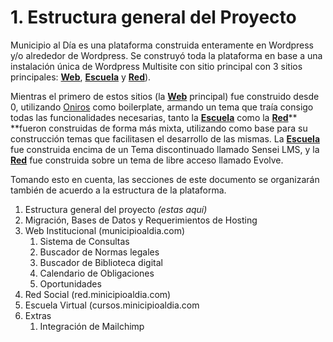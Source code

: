 # 1. Estructura general del Proyecto

Municipio al Día es una plataforma construida enteramente en Wordpress y/o alrededor de Wordpress. Se construyó toda la plataforma en base a una instalación única de Wordpress Multisite con sitio principal con 3 sitios principales: [**Web**](https://municipioaldia.com/), [**Escuela**](https://cursos.municipioaldia.com/) y [**Red**](https://red.municipioaldia.com/)\).

Mientras el primero de estos sitios \(la [**Web**](https://municipioaldia.com/) principal\) fue construido desde 0, utilizando [Oniros](https://github.com/AthelasPeru/oniros) como boilerplate, armando un tema que traía consigo todas las funcionalidades necesarias, tanto la [**Escuela**](https://cursos.municipioaldia.com/) como la [**Red**](https://red.municipioaldia.com/)** **fueron construidas de forma más mixta, utilizando como base para su construcción temas que facilitasen el desarrollo de las mismas. La [**Escuela**](https://cursos.municipioaldia.com/) fue construida encima de un Tema discontinuado llamado Sensei LMS, y la [**Red**](https://red.municipioaldia.com/) fue construida sobre un tema de libre acceso llamado Evolve.

Tomando esto en cuenta, las secciones de este documento se organizarán también de acuerdo a la estructura de la plataforma.

1. Estructura general del proyecto _\(estas aquí\)_
2. Migración, Bases de Datos y Requerimientos de Hosting
3. Web Institucional \(municipioaldia.com\)
   1. Sistema de Consultas
   2. Buscador de Normas legales
   3. Buscador de Biblioteca digital
   4. Calendario de Obligaciones
   5. Oportunidades
4. Red Social \(red.minicipioaldia.com\)
5. Escuela Virtual \(cursos.minicipioaldia.com
6. Extras
   1. Integración de Mailchimp



